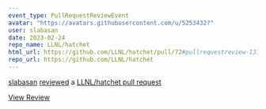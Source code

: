 ```yaml
---
event_type: PullRequestReviewEvent
avatar: "https://avatars.githubusercontent.com/u/5253432?"
user: slabasan
date: 2023-02-24
repo_name: LLNL/hatchet
html_url: https://github.com/LLNL/hatchet/pull/72#pullrequestreview-1314274507
repo_url: https://github.com/LLNL/hatchet
---
```


<a href='https://github.com/slabasan' target='_blank'>slabasan</a> <a href='https://github.com/LLNL/hatchet/pull/72#pullrequestreview-1314274507' target='_blank'>reviewed</a> a <a href='https://github.com/LLNL/hatchet/pull/72' target='_blank'>LLNL/hatchet pull request</a>

<small></small>

<a href='https://github.com/LLNL/hatchet/pull/72#pullrequestreview-1314274507' target='_blank'>View Review</a>